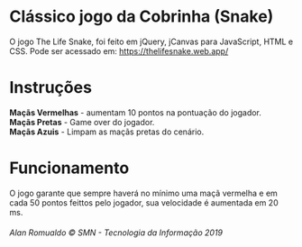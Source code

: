 # Clássico jogo da Cobrinha (Snake)
  O jogo The Life Snake, foi feito em jQuery, jCanvas para JavaScript, HTML e CSS.
  Pode ser acessado em: https://thelifesnake.web.app/

# Instruções
   **Maçãs Vermelhas** - aumentam 10 pontos na pontuação do jogador. <br/>
  **Maçãs Pretas** - Game over do jogador.<br/>
   **Maçãs Azuis** - Limpam as maçãs pretas do cenário.<br/>
   
# Funcionamento
  O jogo garante que sempre haverá no mínimo uma maçã vermelha e em cada 50 pontos feittos pelo jogador, sua velocidade é aumentada em 20 ms.
  
  <h6>Alan Romualdo © SMN - Tecnologia da Informação 2019</h6>
